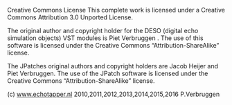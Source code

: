 Creative Commons License
This complete work is licensed under a Creative Commons Attribution 3.0 Unported License.

The original author and copyright holder for the DESO (digital echo simulation objects) VST modules is Piet Verbruggen . The use of this software is licensed under the Creative Commons “Attribution-ShareAlike” license.

The JPatches original authors and copyright holders are Jacob Heijer and Piet Verbruggen. The use of the JPatch software is licensed under the Creative Commons “Attribution-ShareAlike” license.

(c) www.echotapper.nl 2010,2011,2012,2013,2014,2015,2016 P.Verbruggen
